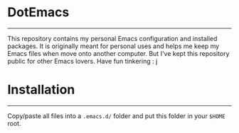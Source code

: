 # DotEmacs
---

This repository contains my personal Emacs configuration and installed packages. It is originally meant for personal uses and helps me keep my Emacs files when move onto another computer. But I've kept this repository public for other Emacs lovers. Have fun tinkering : j

# Installation
---

Copy/paste all files into a `.emacs.d/` folder and put this folder in your `$HOME` root.